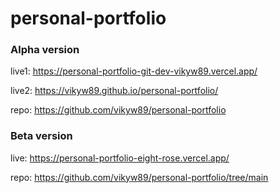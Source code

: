 # personal-portfolio

### Alpha version

live1: https://personal-portfolio-git-dev-vikyw89.vercel.app/

live2: https://vikyw89.github.io/personal-portfolio/

repo: https://github.com/vikyw89/personal-portfolio

### Beta version

live: https://personal-portfolio-eight-rose.vercel.app/

repo: https://github.com/vikyw89/personal-portfolio/tree/main
